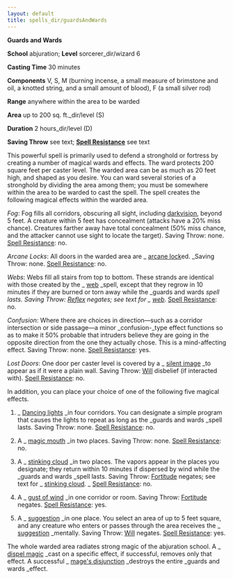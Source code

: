 ```yaml
---
layout: default
title: spells_dir/guardsAndWards
---
```

 **Guards and Wards**

**School** abjuration; **Level** sorcerer_dir/wizard 6

**Casting Time** 30 minutes

**Components** V, S, M (burning incense, a small measure of brimstone and oil, a knotted string, and a small amount of blood), F (a small silver rod)

**Range** anywhere within the area to be warded

**Area** up to 200 sq. ft._dir/level (S)

**Duration** 2 hours_dir/level (D)

**Saving Throw** see text; **[Spell Resistance](../glossary#_spell-resistance)** see text

This powerful spell is primarily used to defend a stronghold or fortress by creating a number of magical wards and effects. The ward protects 200 square feet per caster level. The warded area can be as much as 20 feet high, and shaped as you desire. You can ward several stories of a stronghold by dividing the area among them; you must be somewhere within the area to be warded to cast the spell. The spell creates the following magical effects within the warded area.

_Fog_: Fog fills all corridors, obscuring all sight, including [darkvision](../glossary#_darkvision), beyond 5 feet. A creature within 5 feet has concealment (attacks have a 20% miss chance). Creatures farther away have total concealment (50% miss chance, and the attacker cannot use sight to locate the target). Saving Throw: none. [Spell Resistance](../glossary#_spell-resistance): no.

_Arcane Locks_: All doors in the warded area are _ [arcane lock](arcaneLock#_arcane-lock)ed. _Saving Throw: none. [Spell Resistance](../glossary#_spell-resistance): no.

_Webs_: Webs fill all stairs from top to bottom. These strands are identical with those created by the _ [web](web#_web) _spell, except that they regrow in 10 minutes if they are burned or torn away while the _guards and wards _spell lasts. Saving Throw: [Reflex](../combat#_reflex) negates; see text for _ [web](web#_web)_. [Spell Resistance](../glossary#_spell-resistance): no.

_Confusion_: Where there are choices in direction—such as a corridor intersection or side passage—a minor _confusion-_type effect functions so as to make it 50% probable that intruders believe they are going in the opposite direction from the one they actually chose. This is a mind-affecting effect. Saving Throw: none. [Spell Resistance](../glossary#_spell-resistance): yes.

_Lost Doors_: One door per caster level is covered by a _ [silent image](silentImage#_silent-image) _to appear as if it were a plain wall. Saving Throw: [Will](../combat#_will) disbelief (if interacted with). [Spell Resistance](../glossary#_spell-resistance): no.

In addition, you can place your choice of one of the following five magical effects.

1. _ [Dancing lights](dancingLights#_dancing-lights) _in four corridors. You can designate a simple program that causes the lights to repeat as long as the _guards and wards _spell lasts. Saving Throw: none. [Spell Resistance](../glossary#_spell-resistance): no.

2. A _ [magic mouth](magicMouth#_magic-mouth) _in two places. Saving Throw: none. [Spell Resistance](../glossary#_spell-resistance): no.

3. A _ [stinking cloud](stinkingCloud#_stinking-cloud) _in two places. The vapors appear in the places you designate; they return within 10 minutes if dispersed by wind while the _guards and wards _spell lasts. Saving Throw: [Fortitude](../combat#_fortitude) negates; see text for _ [stinking cloud](stinkingCloud#_stinking-cloud). _ [Spell Resistance](../glossary#_spell-resistance): no.

4. A _ [gust of wind](gustOfWind#_gust-of-wind) _in one corridor or room. Saving Throw: [Fortitude](../combat#_fortitude) negates. [Spell Resistance](../glossary#_spell-resistance): yes.

5. A _ [suggestion](suggestion#_suggestion) _in one place. You select an area of up to 5 feet square, and any creature who enters or passes through the area receives the _ [suggestion](suggestion#_suggestion) _mentally. Saving Throw: [Will](../combat#_will) negates. [Spell Resistance](../glossary#_spell-resistance): yes.

The whole warded area radiates strong magic of the abjuration school. A _ [dispel magic](dispelMagic#_dispel-magic) _cast on a specific effect, if successful, removes only that effect. A successful _ [mage's disjunction](mageSDisjunction#_mage-s-disjunction) _destroys the entire _guards and wards _effect.

